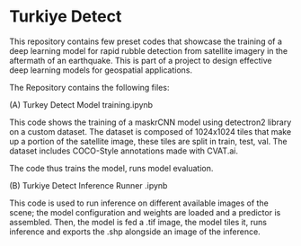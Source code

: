 # Turkiye Detect

This repository contains few preset codes that showcase the training of a deep learning model for rapid rubble detection from satellite imagery in the aftermath of an earthquake. 
This is part of a project to design effective deep learning models for geospatial applications. 

The Repository contains the following files:

(A) Turkey Detect Model training.ipynb

This code shows the training of a maskrCNN model using detectron2 library on a custom dataset. The dataset is composed of 1024x1024 tiles that make up a portion of the satellite image, these tiles are split in train, test, val. The dataset includes COCO-Style annotations made with CVAT.ai. 

The code thus trains the model, runs model evaluation.

(B) Turkiye Detect Inference Runner .ipynb

This code is used to run inference on different available images of the scene; the model configuration and weights are loaded and a predictor is assembled. Then, the model is fed a .tif image, the model tiles it, runs inference and exports the .shp alongside an image of the inference. 
